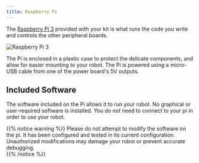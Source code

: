 ```yaml
---
title: Raspberry Pi
---
```


The [Raspberry Pi 3](https://www.raspberrypi.org/products/raspberry-pi-3-model-b/) provided with your kit is what runs the code you write and controls the other peripheral boards.

![Raspberry Pi 3](https://www.raspberrypi.org/app/uploads/2017/05/Raspberry-Pi-3-462x322.jpg)

The Pi is enclosed in a plastic case to protect the delicate components, and allow for easier mounting to your robot. The Pi is powered using a micro-USB cable from one of the power board's 5V outputs.

## Included Software
The software included on the Pi allows it to run your robot. No graphical or user-required software is installed. You _do not_ need to connect to your pi in order to use your robot.

{{% notice warning %}}
Please do not attempt to modify the software on the pi. It has been configured and tested in its current configuration. Unauthorized modifications may damage your robot or prevent accurate debugging.  
{{% /notice %}}
